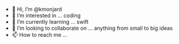 - 👋 Hi, I’m @kmonjard
- 👀 I’m interested in ... coding
- 🌱 I’m currently learning ... swift
- 💞️ I’m looking to collaborate on ... anything from small to big ideas
- 📫 How to reach me ... 

<!---
kmonjard/kmonjard is a ✨ special ✨ repository because its `README.md` (this file) appears on your GitHub profile.
You can click the Preview link to take a look at your changes.
--->
